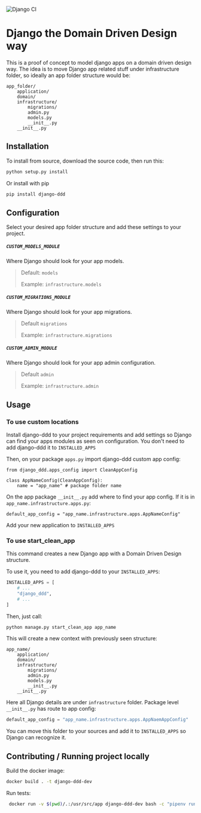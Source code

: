 ![Django CI](https://github.com/jdiazromeral/django-ddd/workflows/Django%20CI/badge.svg)

# Django the Domain Driven Design way 
This is a proof of concept to model django apps on a domain driven design way.
The idea is to move Django app related stuff under infrastructure folder, 
so ideally an app folder structure would be:

    app_folder/
        application/
        domain/
        infrastructure/
            migrations/
            admin.py
            models.py
            __init__.py
        __init__.py
         
## Installation
To install from source, download the source code, then run this:

```bash
python setup.py install
```

Or install with pip

```bash
pip install django-ddd
```

## Configuration
Select your desired app folder structure and add these settings to your project.

##### `CUSTOM_MODELS_MODULE`
Where Django should look for your app models.

>Default: `models`
>
>Example: `infrastructure.models`

##### `CUSTOM_MIGRATIONS_MODULE`
Where Django should look for your app migrations.

>Default `migrations`
>
>Example: `infrastructure.migrations`

##### `CUSTOM_ADMIN_MODULE`
Where Django should look for your app admin configuration.

> Default `admin`
>
> Example: `infrastructure.admin`

## Usage

### To use custom locations
Install django-ddd to your project requirements and add settings so Django 
can find your apps modules as seen on configuration.
You don't need to add django-ddd it to `INSTALLED_APPS`

Then, on your package `apps.py` import django-ddd custom app config:

    from django_ddd.apps_config import CleanAppConfig

    class AppNameConfig(CleanAppConfig):
        name = "app_name" # package folder name

On the app package `__init__.py` add where to find your app config. If it is in 
`app_name.infrastructure.apps.py`: 

    default_app_config = "app_name.infrastructure.apps.AppNameConfig"
    
Add your new application to `INSTALLED_APPS`

### To use start_clean_app
This command creates a new Django app with a Domain Driven Design structure. 

To use it, you need to add django-ddd to your `INSTALLED_APPS`:
```python
INSTALLED_APPS = [
    # ...
    "django_ddd",
    # ...
]
```
Then, just call:
```bash
python manage.py start_clean_app app_name
```
This will create a new context with previously seen structure:

    app_name/
        application/
        domain/
        infrastructure/
            migrations/
            admin.py
            models.py
            __init__.py
        __init__.py

Here all Django details are under `infrastructure` folder. Package level `__init__.py` 
has route to app config: 
```python
default_app_config = "app_name.infrastructure.apps.AppNaemAppConfig"
```

You can move this folder to your sources 
and add it to `INSTALLED_APPS` so Django can recognize it.

## Contributing / Running project locally
Build the docker image:
```bash
docker build . -t django-ddd-dev
```

Run tests:
```bash
 docker run -v $(pwd)/.:/usr/src/app django-ddd-dev bash -c "pipenv run python manage.py test"
```
